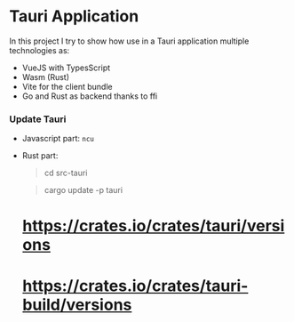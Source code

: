 # Tauri Application

In this project I try to show how use in a Tauri application multiple technologies as:
- VueJS with TypesScript
- Wasm (Rust)
- Vite for the client bundle
- Go and Rust as backend thanks to ffi

### Update Tauri

- Javascript part: `ncu`
- Rust part: 
  > cd src-tauri

  > cargo update -p tauri
  # https://crates.io/crates/tauri/versions
  # https://crates.io/crates/tauri-build/versions
